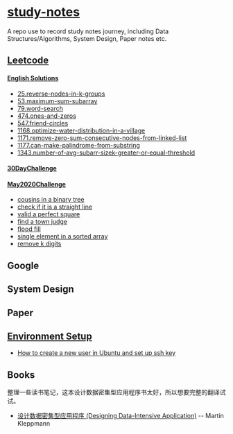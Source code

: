 # [study-notes](https://snowan.gitbook.io/study-notes/)

A repo use to record study notes journey, including Data Structures/Algorithms, System Design, Paper notes etc.

## [Leetcode](https://snowan.gitbook.io/study-notes/leetcode)

#### [English Solutions](https://snowan.gitbook.io/study-notes/leetcode/english-solution)
- [25.reverse-nodes-in-k-groups](https://snowan.gitbook.io/study-notes/leetcode/english-solution/25.reverse-nodes-in-k-groups-en)
- [53.maximum-sum-subarray](https://snowan.gitbook.io/study-notes/leetcode/english-solution/53.maximum-sum-subarray-en)
- [79.word-search](https://snowan.gitbook.io/study-notes/leetcode/english-solution/79.word-search-en)
- [474.ones-and-zeros](https://snowan.gitbook.io/study-notes/leetcode/english-solution/474.ones-and-zeros-en)
- [547.friend-circles](https://snowan.gitbook.io/study-notes/leetcode/english-solution/547.friend-circles-en)
- [1168.optimize-water-distribution-in-a-village](https://snowan.gitbook.io/study-notes/leetcode/english-solution/1168.optimize-water-distribution-in-a-village-en)
- [1171.remove-zero-sum-consecutive-nodes-from-linked-list](https://snowan.gitbook.io/study-notes/leetcode/english-solution/1171.remove-zero-sum-consecutive-nodes-from-linked-list-en)
- [1177.can-make-palindrome-from-substring](https://snowan.gitbook.io/study-notes/leetcode/english-solution/1177.can-make-palindrome-from-substring-en)
- [1343.number-of-avg-subarr-sizek-greater-or-equal-threshold](https://snowan.gitbook.io/study-notes/leetcode/english-solution/1343.number-of-avg-subarr-sizek-greater-or-equal-threshold)

#### [30DayChallenge](https://snowan.gitbook.io/study-notes/leetcode/30daychallenge)

#### [May2020Challenge](https://snowan.gitbook.io/study-notes/leetcode/may2020challenge)
- [cousins in a binary tree](https://snowan.gitbook.io/study-notes/leetcode/may2020challenge/cousins-in-binary-tree)
- [check if it is a straight line](https://snowan.gitbook.io/study-notes/leetcode/may2020challenge/check-if-straight-line)
- [valid a perfect square](https://snowan.gitbook.io/study-notes/leetcode/may2020challenge/valid-perfect-square)
- [find a town judge](https://snowan.gitbook.io/study-notes/leetcode/may2020challenge/find-town-judge)
- [flood fill](https://snowan.gitbook.io/study-notes/leetcode/may2020challenge/flood-fill)
- [single element in a sorted array](https://snowan.gitbook.io/study-notes/leetcode/may2020challenge/single-element-in-sorted-array)
- [remove k digits](https://snowan.gitbook.io/study-notes/leetcode/may2020challenge/remove-k-digits)

## Google

## System Design

## Paper 

## [Environment Setup](https://snowan.gitbook.io/study-notes/setup)
- [How to create a new user in Ubuntu and set up ssh key](https://snowan.gitbook.io/study-notes/setup/create-new-user-with-password-and-setup-ssh-key-remote-login)

## Books
整理一些读书笔记，这本设计数据密集型应用程序书太好，所以想要完整的翻译试试。
- [设计数据密集型应用程序 (Designing Data-Intensive Application)](https://snowan.gitbook.io/study-notes/books/designing-data-intensive-applications) -- Martin Kleppmann
